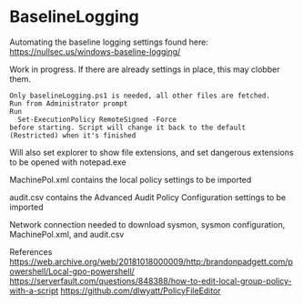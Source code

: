 # BaselineLogging
Automating the baseline logging settings found here: https://nullsec.us/windows-baseline-logging/

Work in progress. If there are already settings in place, this may clobber them.

```
Only baselineLogging.ps1 is needed, all other files are fetched.
Run from Administrator prompt
Run
  Set-ExecutionPolicy RemoteSigned -Force
before starting. Script will change it back to the default (Restricted) when it's finished
```

Will also set explorer to show file extensions, and set dangerous extensions to be opened with notepad.exe

MachinePol.xml contains the local policy settings to be imported

audit.csv contains the Advanced Audit Policy Configuration settings to be imported

Network connection needed to download sysmon, sysmon configuration, MachinePol.xml, and audit.csv

References
https://web.archive.org/web/20181018000009/http:/brandonpadgett.com/powershell/Local-gpo-powershell/
https://serverfault.com/questions/848388/how-to-edit-local-group-policy-with-a-script
https://github.com/dlwyatt/PolicyFileEditor
